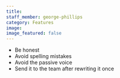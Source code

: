 ```yaml
---
title:
staff_member: george-phillips
category: Features
image:
image_featured: false
---
```


- Be honest
- Avoid spelling mistakes
- Avoid the passive voice
- Send it to the team after rewriting it once
